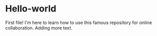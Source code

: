 # Hello-world
First file!
I'm here to learn how to use this famous repository for online collaboration. 
Adding more text.
